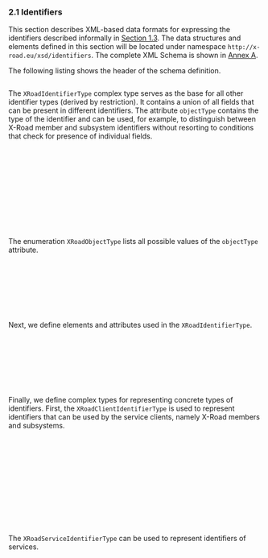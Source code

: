 ### 2.1 Identifiers

This section describes XML-based data formats for expressing the identifiers described informally in [Section 1.3](#13-identifying-entities). The data structures and elements defined in this section will be located under namespace `http://x-road.eu/xsd/identifiers`. The complete XML Schema is shown in [Annex A](#annex-a-xml-schema-for-identifiers).

The following listing shows the header of the schema definition.

```xml


```

The `XRoadIdentifierType` complex type serves as the base for all other identifier types (derived by restriction). It contains a union of all fields that can be present in different identifiers. The attribute `objectType` contains the type of the identifier and can be used, for example, to distinguish between X-Road member and subsystem identifiers without resorting to conditions that check for presence of individual fields.

```xml
    
        
            
            
            
            
            
            
        
        
    
```

The enumeration `XRoadObjectType` lists all possible values of the `objectType` attribute.

```xml
    
        
            
            
            
        
    
```

Next, we define elements and attributes used in the `XRoadIdentifierType`.

```xml
    
    
    
    
    
    
    
```

Finally, we define complex types for representing concrete types of identifiers. First, the `XRoadClientIdentifierType` is used to represent identifiers that can be used by the service clients, namely X-Road members and subsystems.

```xml
    
        
            
                
                    
                    
                    
                    
                
            
        
    
```

The `XRoadServiceIdentifierType` can be used to represent identifiers of services.

```xml
    
        
            
                
                    
                    
                    
                    
                    
                    
                
            
        
    
```